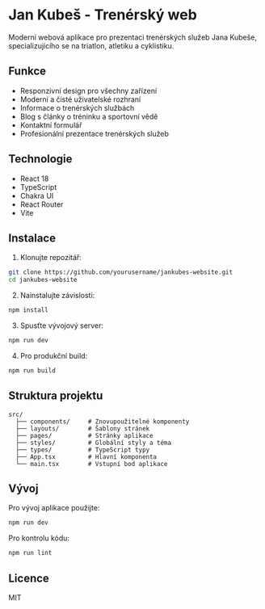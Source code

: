 # Jan Kubeš - Trenérský web

Moderní webová aplikace pro prezentaci trenérských služeb Jana Kubeše, specializujícího se na triatlon, atletiku a cyklistiku.

## Funkce

- Responzivní design pro všechny zařízení
- Moderní a čisté uživatelské rozhraní
- Informace o trenérských službách
- Blog s články o tréninku a sportovní vědě
- Kontaktní formulář
- Profesionální prezentace trenérských služeb

## Technologie

- React 18
- TypeScript
- Chakra UI
- React Router
- Vite

## Instalace

1. Klonujte repozitář:
```bash
git clone https://github.com/yourusername/jankubes-website.git
cd jankubes-website
```

2. Nainstalujte závislosti:
```bash
npm install
```

3. Spusťte vývojový server:
```bash
npm run dev
```

4. Pro produkční build:
```bash
npm run build
```

## Struktura projektu

```
src/
  ├── components/     # Znovupoužitelné komponenty
  ├── layouts/        # Šablony stránek
  ├── pages/          # Stránky aplikace
  ├── styles/         # Globální styly a téma
  ├── types/          # TypeScript typy
  ├── App.tsx         # Hlavní komponenta
  └── main.tsx        # Vstupní bod aplikace
```

## Vývoj

Pro vývoj aplikace použijte:

```bash
npm run dev
```

Pro kontrolu kódu:

```bash
npm run lint
```

## Licence

MIT

